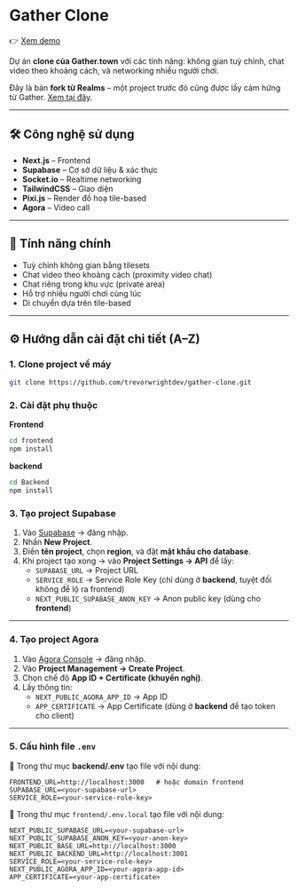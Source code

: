 # Gather Clone

👉 [Xem demo](https://www.youtube.com/watch?v=AnhsC7Fmt20)

Dự án **clone của Gather.town** với các tính năng: không gian tuỳ chỉnh, chat video theo khoảng cách, và networking nhiều người chơi.

Đây là bản **fork từ Realms** – một project trước đó cũng được lấy cảm hứng từ Gather. [Xem tại đây](https://github.com/trevorwrightdev/realms).

---

## 🛠 Công nghệ sử dụng
- **Next.js** – Frontend  
- **Supabase** – Cơ sở dữ liệu & xác thực  
- **Socket.io** – Realtime networking  
- **TailwindCSS** – Giao diện  
- **Pixi.js** – Render đồ hoạ tile-based  
- **Agora** – Video call  

---

## 🚀 Tính năng chính
- Tuỳ chỉnh không gian bằng tilesets  
- Chat video theo khoảng cách (proximity video chat)  
- Chat riêng trong khu vực (private area)  
- Hỗ trợ nhiều người chơi cùng lúc  
- Di chuyển dựa trên tile-based  

---

## ⚙️ Hướng dẫn cài đặt chi tiết (A–Z)

### 1. Clone project về máy
```bash
git clone https://github.com/trevorwrightdev/gather-clone.git
```
### 2. Cài đặt phụ thuộc
**Frontend**
```bash
cd frontend
npm install
```
**backend**
```bash
cd Backend
npm install
```
### 3. Tạo project Supabase

1. Vào [Supabase](https://supabase.com) → đăng nhập.  
2. Nhấn **New Project**.  
3. Điền **tên project**, chọn **region**, và đặt **mật khẩu cho database**.  
4. Khi project tạo xong → vào **Project Settings → API** để lấy:  
   - `SUPABASE_URL` → Project URL  
   - `SERVICE_ROLE` → Service Role Key (chỉ dùng ở **backend**, tuyệt đối không để lộ ra frontend)  
   - `NEXT_PUBLIC_SUPABASE_ANON_KEY` → Anon public key (dùng cho **frontend**)  

---

### 4. Tạo project Agora

1. Vào [Agora Console](https://console.agora.io) → đăng nhập.  
2. Vào **Project Management → Create Project**.  
3. Chọn chế độ **App ID + Certificate (khuyến nghị)**.  
4. Lấy thông tin:  
   - `NEXT_PUBLIC_AGORA_APP_ID` → App ID  
   - `APP_CERTIFICATE` → App Certificate (dùng ở **backend** để tạo token cho client)  

---

### 5. Cấu hình file `.env`

📌 Trong thư mục **backend/.env** tạo file với nội dung:  
```env
FRONTEND_URL=http://localhost:3000   # hoặc domain frontend
SUPABASE_URL=<your-supabase-url>
SERVICE_ROLE=<your-service-role-key>
```
📌  Trong thư mục `frontend/.env.local` tạo file với nội dung:

```env
NEXT_PUBLIC_SUPABASE_URL=<your-supabase-url>
NEXT_PUBLIC_SUPABASE_ANON_KEY=<your-anon-key>
NEXT_PUBLIC_BASE_URL=http://localhost:3000
NEXT_PUBLIC_BACKEND_URL=http://localhost:3001 
SERVICE_ROLE=<your-service-role-key>
NEXT_PUBLIC_AGORA_APP_ID=<your-agora-app-id>
APP_CERTIFICATE=<your-app-certificate>
```
